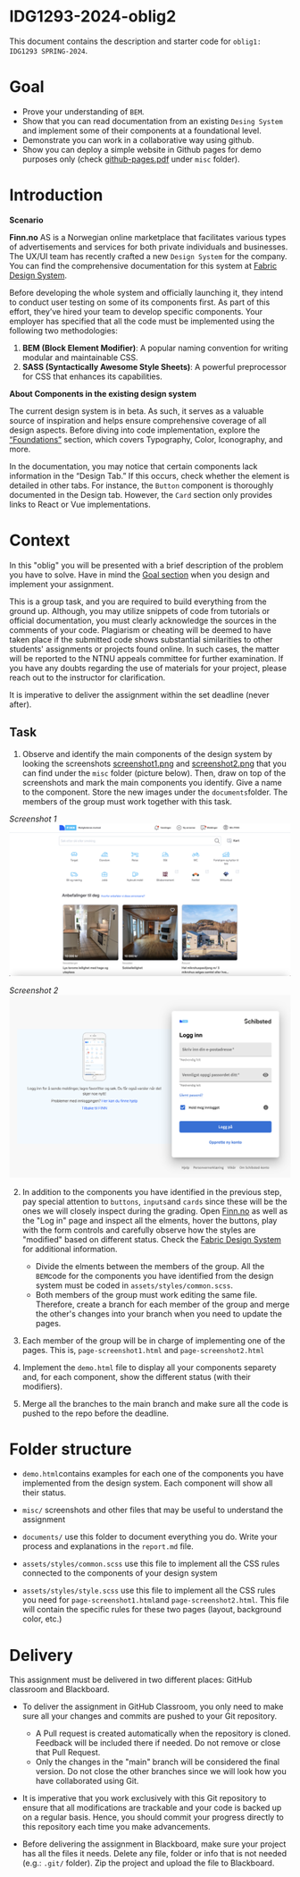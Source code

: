 # IDG1293-2024-oblig2

This document contains the description and starter code for `oblig1: IDG1293 SPRING-2024`.

# Goal

* Prove your understanding of `BEM`.
* Show that you can read documentation from an existing `Desing System` and implement some of their components at a foundational level.
* Demonstrate you can work in a collaborative way using github.
* Show you can deploy a simple website in Github pages for demo purposes only (check [github-pages.pdf](./misc/github-pages.pdf) under `misc` folder).

# Introduction

**Scenario**

**Finn.no** AS is a Norwegian online marketplace that facilitates various types of advertisements and services for both private individuals and businesses.
The UX/UI team has recently crafted a new `Design System` for the company. You can find the comprehensive documentation for this system at [Fabric Design System](https://www.fabric-ds.io/).

Before developing the whole system and officially launching it, they intend to conduct user testing on some of its components first. As part of this effort, they’ve hired your team to develop specific components.
Your employer has specified that all the code must be implemented using the following two methodologies:
1.	**BEM (Block Element Modifier)**: A popular naming convention for writing modular and maintainable CSS.
2.	**SASS (Syntactically Awesome Style Sheets)**: A powerful preprocessor for CSS that enhances its capabilities.

**About Components in the existing design system**

The current design system is in beta. As such, it serves as a valuable source of inspiration and helps ensure comprehensive coverage of all design aspects. Before diving into code implementation, explore the [“Foundations”](https://www.fabric-ds.io/typography) section, which covers Typography, Color, Iconography, and more.

In the documentation, you may notice that certain components lack information in the “Design Tab.” If this occurs, check whether the element is detailed in other tabs. For instance, the `Button` component is thoroughly documented in the Design tab. However, the `Card` section only provides links to React or Vue implementations.

# Context

In this "oblig" you will be presented with a brief description of the problem you have to solve. Have in mind the [Goal section](#goal) when you design and implement your assignment. 

This is a group task, and you are required to build everything from the ground up. Although, you may utilize snippets of code from tutorials or official documentation, you must clearly acknowledge the sources in the comments of your code. Plagiarism or cheating will be deemed to have taken place if the submitted code shows substantial similarities to other students' assignments or projects found online. In such cases, the matter will be reported to the NTNU appeals committee for further examination. If you have any doubts regarding the use of materials for your project, please reach out to the instructor for clarification. 

It is imperative to deliver the assignment within the set deadline (never after).

## Task

1. Observe and identify the main components of the design system by looking the screenshots [screenshot1.png](./misc/screenshot1.png) and [screenshot2.png](./misc/screenshot2.png) that you can find under the `misc` folder (picture below). Then, draw on top of the screenshots and mark the main components you identify. Give a name to the component. Store the new images under the `documents`folder.
 The members of the group must work together with this task.

_Screenshot 1_
![screenshot1.png](./misc/screenshot1.png)

_Screenshot 2_
![screenshot2.png](./misc/screenshot2.png)

2. In addition to the components you have identified in the previous step, pay special attention to `buttons`, `inputs`and `cards` since these will be the ones we will closely inspect during the grading. Open [Finn.no](https://www.finn.no/) as well as the "Log in" page and inspect all the elments, hover the buttons, play with the form controls and carefully observe how the styles are "modified" based on different status. Check the [Fabric Design System](https://www.fabric-ds.io/) for additional information.
    * Divide the elments between the members of the group. All the `BEM`code for the components you have identified from the design system must be coded in `assets/styles/common.scss`.
    * Both members of the group must work editing the same file. Therefore, create a branch for each member of the group and merge the other's changes into your branch when you need to update the pages.

3. Each member of the group will be in charge of implementing one of the pages. This is, `page-screenshot1.html` and `page-screenshot2.html`

4. Implement the `demo.html` file to display all your components separety and, for each component, show the different status (with their modifiers).

5. Merge all the branches to the main branch and make sure all the code is pushed to the repo before the deadline.

# Folder structure

* `demo.html`contains examples for each one of the components you have implemented from the design system. Each component will show all their status.

* `misc/` screenshots and other files that may be useful to understand the assignment

* `documents/` use this folder to document everything you do. Write your process and explanations in the `report.md` file.

* `assets/styles/common.scss` use this file to implement all the CSS rules connected to the components of your design system

* `assets/styles/style.scss` use this file to implement all the CSS rules you need for `page-screenshot1.html`and `page-screenshot2.html`. This file will contain the specific rules for these two pages (layout, background color, etc.)


# Delivery

This assignment must be delivered in two different places: GitHub classroom and Blackboard.

* To deliver the assignment in GitHub Classroom, you only need to make sure all your changes and commits are pushed to your Git repository.
    * A Pull request is created automatically when the repository is cloned. Feedback will be included there if needed. Do not remove or close that Pull Request.
    * Only the changes in the "main" branch will be considered the final version. Do not close the other branches since we will look how you have collaborated using Git.

* It is imperative that you work exclusively with this Git repository to ensure that all modifications are trackable and your code is backed up on a regular basis. Hence, you should commit your progress directly to this repository each time you make advancements.

* Before delivering the assignment in Blackboard, make sure your project has all the files it needs. Delete any file, folder or info that is not needed (e.g.: `.git/` folder). Zip the project and upload the file to Blackboard. 